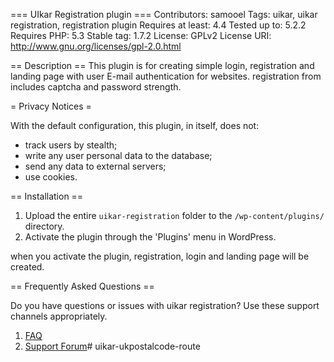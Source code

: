 === UIkar Registration plugin ===
Contributors: samooel
Tags: uikar, uikar registration, registration plugin
Requires at least: 4.4
Tested up to: 5.2.2
Requires PHP: 5.3
Stable tag: 1.7.2
License: GPLv2
License URI: http://www.gnu.org/licenses/gpl-2.0.html



== Description ==
This plugin is for creating simple login, registration and landing page with user E-mail authentication for websites. registration from includes captcha and password strength.

= Privacy Notices =

With the default configuration, this plugin, in itself, does not:

* track users by stealth;
* write any user personal data to the database;
* send any data to external servers;
* use cookies.


== Installation ==

1. Upload the entire `uikar-registration` folder to the `/wp-content/plugins/` directory.
2. Activate the plugin through the 'Plugins' menu in WordPress.

when you activate the plugin, registration, login and landing page will be created.


== Frequently Asked Questions ==

Do you have questions or issues with uikar registration? Use these support channels appropriately.

1. [FAQ](https://uikar.com/)
2. [Support Forum](https://wordpress.org/support/plugin/uikar-registration/)# uikar-ukpostalcode-route
